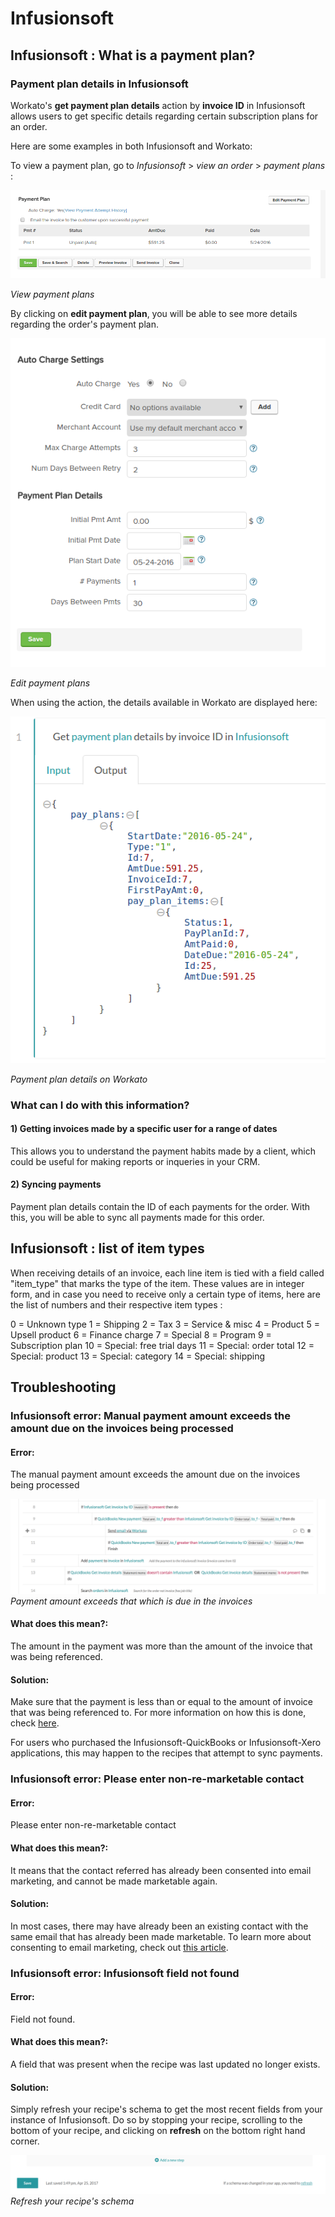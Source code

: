 # Infusionsoft

## Infusionsoft : What is a payment plan?

### Payment plan details in Infusionsoft

Workato's **get payment plan details** action by **invoice ID** in Infusionsoft allows users to get specific details regarding certain subscription plans for an order. 

Here are some examples in both Infusionsoft and Workato:

To view a payment plan, go to *Infusionsoft* > *view an order* > *payment plans* : 

![View payment plans](/assets/images/connectors/infusionsoft/view-payment-plan.png)

*View payment plans*

By clicking on **edit payment plan**, you will be able to see more details regarding the order's payment plan.

![Edit payment plans](/assets/images/connectors/infusionsoft/edit-payment-plan.png)

*Edit payment plans*

When using the action, the details available in Workato are displayed here:

![Details available to Workato](/assets/images/connectors/infusionsoft/workato-details.png)

*Payment plan details on Workato*

### What can I do with this information?

#### 1) Getting invoices made by a specific user for a range of dates
This allows you to understand the payment habits made by a client, which could be useful for making reports or inqueries in your CRM.

#### 2) Syncing payments
Payment plan details contain the ID of each payments for the order. With this, you will be able to sync all payments made for this order.


## Infusionsoft : list of item types

When receiving details of an invoice, each line item is tied with a field called "item_type" that marks the type of the item. These values are in integer form, and in case you need to receive only a certain type of items, here are the list of numbers and their respective item types :

0 = Unknown type
1 = Shipping
2 = Tax
3 = Service & misc
4 = Product
5 = Upsell product
6 = Finance charge
7 = Special
8 = Program
9 = Subscription plan
10 = Special: free trial days
11 = Special: order total
12 = Special: product
13 = Special: category
14 = Special: shipping

## Troubleshooting

### Infusionsoft error: Manual payment amount exceeds the amount due on the invoices being processed

#### Error: 
The manual payment amount exceeds the amount due on the invoices being processed

![Payment error](/assets/images/connectors/infusionsoft/payment-error.png)
*Payment amount exceeds that which is due in the invoices*

#### What does this mean?: 
The amount in the payment was more than the amount of the invoice that was being referenced. 

#### Solution: 
Make sure that the payment is less than or equal to the amount of invoice that was being referenced to. For more information on how this is done, check [here](http://help.infusionsoft.com/userguides/sell-online/create-an-order/add-a-payment-to-an-existing-order).

For users who purchased the Infusionsoft-QuickBooks or Infusionsoft-Xero applications, this may happen to the recipes that attempt to sync payments. 


### Infusionsoft error: Please enter non-re-marketable contact

#### Error: 
Please enter non-re-marketable contact

#### What does this mean?: 
It means that the contact referred has already been consented into email marketing, and cannot be made marketable again. 

#### Solution: 
In most cases, there may have already been an existing contact with the same email that has already been made marketable. To learn more about consenting to email marketing, check out [this article](http://help.infusionsoft.com/related-articles/manually-opt-in-or-opt-out-multiple-contacts-at-once).


### Infusionsoft error: Infusionsoft field not found

#### Error: 
Field not found.

#### What does this mean?:
A field that was present when the recipe was last updated no longer exists.

#### Solution: 
Simply refresh your recipe's schema to get the most recent fields from your instance of Infusionsoft. Do so by stopping your recipe, scrolling to the bottom of your recipe, and clicking on **refresh** on the bottom right hand corner.

![Refresh recipe schema](/assets/images/connectors/infusionsoft/refresh-schema.png)
*Refresh your recipe's schema*
